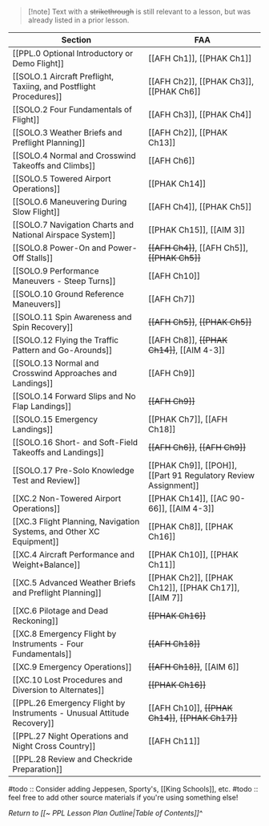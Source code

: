 > [!note] Text with a ~~strikethrough~~ is still relevant to a lesson, but was already listed in a prior lesson.

| Section                                                                      | FAA                                                   |
| ---------------------------------------------------------------------------- | ----------------------------------------------------- |
| [[PPL.0 Optional Introductory or Demo Flight]]                               | [[AFH Ch1]], [[PHAK Ch1]]                             |
| [[SOLO.1 Aircraft Preflight, Taxiing, and Postflight Procedures]]             | [[AFH Ch2]], [[PHAK Ch3]], [[PHAK Ch6]]               |
| [[SOLO.2 Four Fundamentals of Flight]]                                        | [[AFH Ch3]], [[PHAK Ch4]]                             |
| [[SOLO.3 Weather Briefs and Preflight Planning]]                              | [[AFH Ch2]], [[PHAK Ch13]]                            |
| [[SOLO.4 Normal and Crosswind Takeoffs and Climbs]]                           | [[AFH Ch6]]                                           |
| [[SOLO.5 Towered Airport Operations]]                                         | [[PHAK Ch14]]                                         |
| [[SOLO.6 Maneuvering During Slow Flight]]                                     | [[AFH Ch4]], [[PHAK Ch5]]                             |
| [[SOLO.7 Navigation Charts and National Airspace System]]                     | [[PHAK Ch15]], [[AIM 3]]                              |
| [[SOLO.8 Power-On and Power-Off Stalls]]                                      | ~~[[AFH Ch4]]~~, [[AFH Ch5]], ~~[[PHAK Ch5]]~~        |
| [[SOLO.9 Performance Maneuvers - Steep Turns]]                                | [[AFH Ch10]]                                          |
| [[SOLO.10 Ground Reference Maneuvers]]                                        | [[AFH Ch7]]                                           |
| [[SOLO.11 Spin Awareness and Spin Recovery]]                                  | ~~[[AFH Ch5]]~~, ~~[[PHAK Ch5]]~~                     |
| [[SOLO.12 Flying the Traffic Pattern and Go-Arounds]]                         | [[AFH Ch8]], ~~[[PHAK Ch14]]~~, [[AIM 4-3]]           |
| [[SOLO.13 Normal and Crosswind Approaches and Landings]]                      | [[AFH Ch9]]                                           |
| [[SOLO.14 Forward Slips and No Flap Landings]]                                | ~~[[AFH Ch9]]~~                                       |
| [[SOLO.15 Emergency Landings]]                                                | [[PHAK Ch7]], [[AFH Ch18]]                            |
| [[SOLO.16 Short- and Soft-Field Takeoffs and Landings]]                       | ~~[[AFH Ch6]]~~, ~~[[AFH Ch9]]~~                      |
| [[SOLO.17 Pre-Solo Knowledge Test and Review]]                                | [[PHAK Ch9]], [[POH]], [[Part 91 Regulatory Review Assignment]]  |
| [[XC.2 Non-Towered Airport Operations]]                                    | [[PHAK Ch14]], [[AC 90-66]], [[AIM 4-3]]              |
| [[XC.3 Flight Planning, Navigation Systems, and Other XC Equipment]]                            | [[PHAK Ch8]], [[PHAK Ch16]]                           |
| [[XC.4 Aircraft Performance and Weight+Balance]] | [[PHAK Ch10]], [[PHAK Ch11]]                          |
| [[XC.5 Advanced Weather Briefs and Preflight Planning]]                    | [[PHAK Ch2]], [[PHAK Ch12]], [[PHAK Ch17]], [[AIM 7]] |
| [[XC.6 Pilotage and Dead Reckoning]]                                       | ~~[[PHAK Ch16]]~~                                     |
| [[XC.8 Emergency Flight by Instruments - Four Fundamentals]]               | ~~[[AFH Ch18]]~~                                      |
| [[XC.9 Emergency Operations]]                                              | ~~[[AFH Ch18]]~~, [[AIM 6]]                           |
| [[XC.10 Lost Procedures and Diversion to Alternates]]                      | ~~[[PHAK Ch16]]~~                                     |
| [[PPL.26 Emergency Flight by Instruments - Unusual Attitude Recovery]]       | [[AFH Ch10]], ~~[[PHAK Ch14]]~~, ~~[[PHAK Ch17]]~~    |
| [[PPL.27 Night Operations and Night Cross Country]]                          | [[AFH Ch11]]                                          | 
| [[PPL.28 Review and Checkride Preparation]]                                  |                                                       |


#todo :: Consider adding Jeppesen, Sporty's, [[King Schools]], etc.
#todo :: feel free to add other source materials if you're using something else!

*Return to [[~ PPL Lesson Plan Outline|Table of Contents]]^*